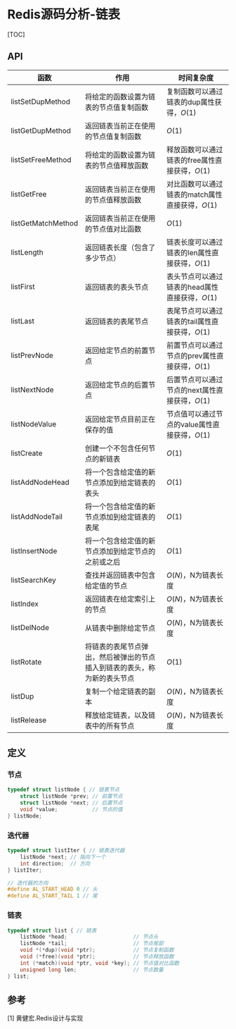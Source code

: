 # Redis源码分析-链表

[TOC]



## API

| 函数               | 作用                                                         | 时间复杂度                                      |
| ------------------ | ------------------------------------------------------------ | ----------------------------------------------- |
| listSetDupMethod   | 将给定的函数设置为链表的节点值复制函数                       | 复制函数可以通过链表的dup属性获得，$O(1)$       |
| listGetDupMethod   | 返回链表当前正在使用的节点值复制函数                         | $O(1)$                                          |
| listSetFreeMethod  | 将给定的函数设置为链表的节点值释放函数                       | 释放函数可以通过链表的free属性直接获得，$O(1)$  |
| listGetFree        | 返回链表当前正在使用的节点值释放函数                         | 对比函数可以通过链表的match属性直接获得，$O(1)$ |
| listGetMatchMethod | 返回链表当前正在使用的节点值对比函数                         | $O(1)$                                          |
| listLength         | 返回链表长度（包含了多少节点）                               | 链表长度可以通过链表的len属性直接获得，$O(1)$   |
| listFirst          | 返回链表的表头节点                                           | 表头节点可以通过链表的head属性直接获得，$O(1)$  |
| listLast           | 返回链表的表尾节点                                           | 表尾节点可以通过链表的tail属性直接获得，$O(1)$  |
| listPrevNode       | 返回给定节点的前置节点                                       | 前置节点可以通过节点的prev属性直接获得，$O(1)$  |
| listNextNode       | 返回给定节点的后置节点                                       | 后置节点可以通过节点的next属性直接获得，$O(1)$  |
| listNodeValue      | 返回给定节点目前正在保存的值                                 | 节点值可以通过节点的value属性直接获得，$O(1)$   |
| listCreate         | 创建一个不包含任何节点的新链表                               | $O(1)$                                          |
| listAddNodeHead    | 将一个包含给定值的新节点添加到给定链表的表头                 | $O(1)$                                          |
| listAddNodeTail    | 将一个包含给定值的新节点添加到给定链表的表尾                 | $O(1)$                                          |
| listInsertNode     | 将一个包含给定值的新节点添加到给定节点的之前或之后           | $O(1)$                                          |
| listSearchKey      | 查找并返回链表中包含给定值的节点                             | $O(N)$，N为链表长度                             |
| listIndex          | 返回链表在给定索引上的节点                                   | $O(N)$，N为链表长度                             |
| listDelNode        | 从链表中删除给定节点                                         | $O(N)$，N为链表长度                             |
| listRotate         | 将链表的表尾节点弹出，然后被弹出的节点插入到链表的表头，称为新的表头节点 | $O(1)$                                          |
| listDup            | 复制一个给定链表的副本                                       | $O(N)$，N为链表长度                             |
| listRelease        | 释放给定链表，以及链表中的所有节点                           | $O(N)$，N为链表长度                             |



## 定义

### 节点

```c
typedef struct listNode { // 链表节点
    struct listNode *prev; // 前置节点
    struct listNode *next; // 后置节点
    void *value;           // 节点的值
} listNode;
```

### 迭代器

```c
typedef struct listIter { // 链表迭代器
    listNode *next; // 指向下一个
    int direction;  // 方向
} listIter;

// 迭代器的方向
#define AL_START_HEAD 0 // 头
#define AL_START_TAIL 1 // 尾
```

### 链表

```c
typedef struct list { // 链表
    listNode *head;                     // 节点头
    listNode *tail;                     // 节点尾部
    void *(*dup)(void *ptr);            // 节点复制函数
    void (*free)(void *ptr);            // 节点释放函数
    int (*match)(void *ptr, void *key); // 节点值对比函数
    unsigned long len;                  // 节点数量
} list;
```



## 参考

[1] 黄健宏.Redis设计与实现


